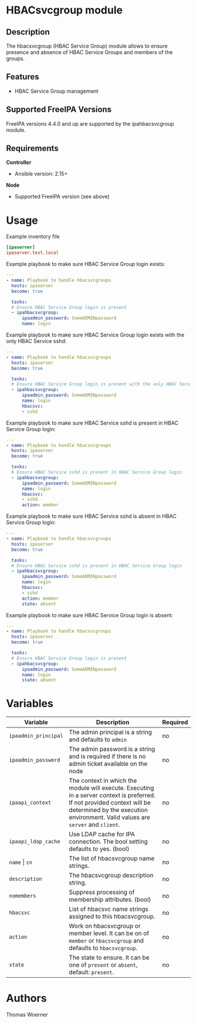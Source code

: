 HBACsvcgroup module
===================

Description
-----------

The hbacsvcgroup (HBAC Service Group) module allows to ensure presence and absence of HBAC Service Groups and members of the groups.


Features
--------
* HBAC Service Group management


Supported FreeIPA Versions
--------------------------

FreeIPA versions 4.4.0 and up are supported by the ipahbacsvcgroup module.


Requirements
------------

**Controller**
* Ansible version: 2.15+

**Node**
* Supported FreeIPA version (see above)


Usage
=====

Example inventory file

```ini
[ipaserver]
ipaserver.test.local
```


Example playbook to make sure HBAC Service Group login exists:

```yaml
---
- name: Playbook to handle hbacsvcgroups
  hosts: ipaserver
  become: true

  tasks:
  # Ensure HBAC Service Group login is present
  - ipahbacsvcgroup:
      ipaadmin_password: SomeADMINpassword
      name: login
```


Example playbook to make sure HBAC Service Group login exists with the only HBAC Service sshd:

```yaml
---
- name: Playbook to handle hbacsvcgroups
  hosts: ipaserver
  become: true

  tasks:
  # Ensure HBAC Service Group login is present with the only HBAC Service sshd
  - ipahbacsvcgroup:
      ipaadmin_password: SomeADMINpassword
      name: login
      hbacsvc:
      - sshd
```

Example playbook to make sure HBAC Service sshd is present in HBAC Service Group login:

```yaml
---
- name: Playbook to handle hbacsvcgroups
  hosts: ipaserver
  become: true

  tasks:
  # Ensure HBAC Service sshd is present in HBAC Service Group login
  - ipahbacsvcgroup:
      ipaadmin_password: SomeADMINpassword
      name: login
      hbacsvc:
      - sshd
      action: member
```

Example playbook to make sure HBAC Service sshd is absent in HBAC Service Group login:

```yaml
---
- name: Playbook to handle hbacsvcgroups
  hosts: ipaserver
  become: true

  tasks:
  # Ensure HBAC Service sshd is present in HBAC Service Group login
  - ipahbacsvcgroup:
      ipaadmin_password: SomeADMINpassword
      name: login
      hbacsvc:
      - sshd
      action: member
      state: absent
```

Example playbook to make sure HBAC Service Group login is absent:

```yaml
---
- name: Playbook to handle hbacsvcgroups
  hosts: ipaserver
  become: true

  tasks:
  # Ensure HBAC Service Group login is present
  - ipahbacsvcgroup:
      ipaadmin_password: SomeADMINpassword
      name: login
      state: absent
```


Variables
=========

Variable | Description | Required
-------- | ----------- | --------
`ipaadmin_principal` | The admin principal is a string and defaults to `admin` | no
`ipaadmin_password` | The admin password is a string and is required if there is no admin ticket available on the node | no
`ipaapi_context` | The context in which the module will execute. Executing in a server context is preferred. If not provided context will be determined by the execution environment. Valid values are `server` and `client`. | no
`ipaapi_ldap_cache` | Use LDAP cache for IPA connection. The bool setting defaults to yes. (bool) | no
`name` \| `cn` | The list of hbacsvcgroup name strings. | no
`description` | The hbacsvcgroup description string. | no
`nomembers` | Suppress processing of membership attributes. (bool) | no
`hbacsvc` | List of hbacsvc name strings assigned to this hbacsvcgroup. | no
`action` | Work on hbacsvcgroup or member level. It can be on of `member` or `hbacsvcgroup` and defaults to `hbacsvcgroup`. | no
`state` | The state to ensure. It can be one of `present` or `absent`, default: `present`. | no


Authors
=======

Thomas Woerner
